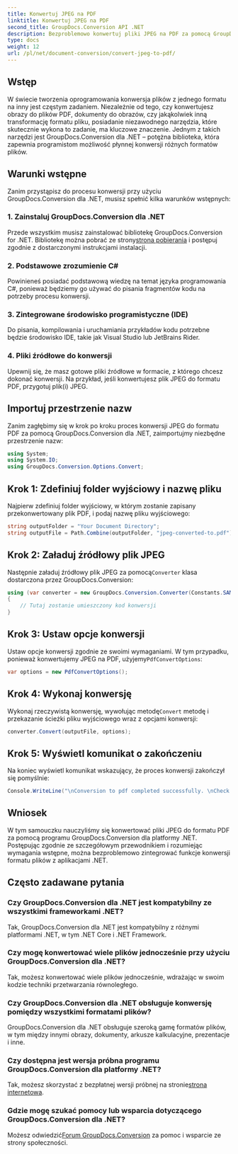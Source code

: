 ```yaml
---
title: Konwertuj JPEG na PDF
linktitle: Konwertuj JPEG na PDF
second_title: GroupDocs.Conversion API .NET
description: Bezproblemowo konwertuj pliki JPEG na PDF za pomocą GroupDocs.Conversion dla .NET. Postępuj zgodnie z naszym przewodnikiem krok po kroku, aby uzyskać efektywną transformację formatu pliku.
type: docs
weight: 12
url: /pl/net/document-conversion/convert-jpeg-to-pdf/
---
```

## Wstęp
W świecie tworzenia oprogramowania konwersja plików z jednego formatu na inny jest częstym zadaniem. Niezależnie od tego, czy konwertujesz obrazy do plików PDF, dokumenty do obrazów, czy jakąkolwiek inną transformację formatu pliku, posiadanie niezawodnego narzędzia, które skutecznie wykona to zadanie, ma kluczowe znaczenie. Jednym z takich narzędzi jest GroupDocs.Conversion dla .NET – potężna biblioteka, która zapewnia programistom możliwość płynnej konwersji różnych formatów plików.
## Warunki wstępne
Zanim przystąpisz do procesu konwersji przy użyciu GroupDocs.Conversion dla .NET, musisz spełnić kilka warunków wstępnych:
### 1. Zainstaluj GroupDocs.Conversion dla .NET
 Przede wszystkim musisz zainstalować bibliotekę GroupDocs.Conversion for .NET. Bibliotekę można pobrać ze strony[strona pobierania](https://releases.groupdocs.com/conversion/net/) i postępuj zgodnie z dostarczonymi instrukcjami instalacji.
### 2. Podstawowe zrozumienie C#
Powinieneś posiadać podstawową wiedzę na temat języka programowania C#, ponieważ będziemy go używać do pisania fragmentów kodu na potrzeby procesu konwersji.
### 3. Zintegrowane środowisko programistyczne (IDE)
Do pisania, kompilowania i uruchamiania przykładów kodu potrzebne będzie środowisko IDE, takie jak Visual Studio lub JetBrains Rider.
### 4. Pliki źródłowe do konwersji
Upewnij się, że masz gotowe pliki źródłowe w formacie, z którego chcesz dokonać konwersji. Na przykład, jeśli konwertujesz plik JPEG do formatu PDF, przygotuj plik(i) JPEG.

## Importuj przestrzenie nazw
Zanim zagłębimy się w krok po kroku proces konwersji JPEG do formatu PDF za pomocą GroupDocs.Conversion dla .NET, zaimportujmy niezbędne przestrzenie nazw:
```csharp
using System;
using System.IO;
using GroupDocs.Conversion.Options.Convert;
```

## Krok 1: Zdefiniuj folder wyjściowy i nazwę pliku
Najpierw zdefiniuj folder wyjściowy, w którym zostanie zapisany przekonwertowany plik PDF, i podaj nazwę pliku wyjściowego:
```csharp
string outputFolder = "Your Document Directory";
string outputFile = Path.Combine(outputFolder, "jpeg-converted-to.pdf");
```
## Krok 2: Załaduj źródłowy plik JPEG
 Następnie załaduj źródłowy plik JPEG za pomocą`Converter` klasa dostarczona przez GroupDocs.Conversion:
```csharp
using (var converter = new GroupDocs.Conversion.Converter(Constants.SAMPLE_JPEG))
{
    // Tutaj zostanie umieszczony kod konwersji
}
```
## Krok 3: Ustaw opcje konwersji
Ustaw opcje konwersji zgodnie ze swoimi wymaganiami. W tym przypadku, ponieważ konwertujemy JPEG na PDF, użyjemy`PdfConvertOptions`:
```csharp
var options = new PdfConvertOptions();
```
## Krok 4: Wykonaj konwersję
 Wykonaj rzeczywistą konwersję, wywołując metodę`Convert` metodę i przekazanie ścieżki pliku wyjściowego wraz z opcjami konwersji:
```csharp
converter.Convert(outputFile, options);
```
## Krok 5: Wyświetl komunikat o zakończeniu
Na koniec wyświetl komunikat wskazujący, że proces konwersji zakończył się pomyślnie:
```csharp
Console.WriteLine("\nConversion to pdf completed successfully. \nCheck output in {0}", outputFolder);
```

## Wniosek
W tym samouczku nauczyliśmy się konwertować pliki JPEG do formatu PDF za pomocą programu GroupDocs.Conversion dla platformy .NET. Postępując zgodnie ze szczegółowym przewodnikiem i rozumiejąc wymagania wstępne, można bezproblemowo zintegrować funkcje konwersji formatu plików z aplikacjami .NET.
## Często zadawane pytania
### Czy GroupDocs.Conversion dla .NET jest kompatybilny ze wszystkimi frameworkami .NET?
Tak, GroupDocs.Conversion dla .NET jest kompatybilny z różnymi platformami .NET, w tym .NET Core i .NET Framework.
### Czy mogę konwertować wiele plików jednocześnie przy użyciu GroupDocs.Conversion dla .NET?
Tak, możesz konwertować wiele plików jednocześnie, wdrażając w swoim kodzie techniki przetwarzania równoległego.
### Czy GroupDocs.Conversion dla .NET obsługuje konwersję pomiędzy wszystkimi formatami plików?
GroupDocs.Conversion dla .NET obsługuje szeroką gamę formatów plików, w tym między innymi obrazy, dokumenty, arkusze kalkulacyjne, prezentacje i inne.
### Czy dostępna jest wersja próbna programu GroupDocs.Conversion dla platformy .NET?
 Tak, możesz skorzystać z bezpłatnej wersji próbnej na stronie[strona internetowa](https://releases.groupdocs.com/).
### Gdzie mogę szukać pomocy lub wsparcia dotyczącego GroupDocs.Conversion dla .NET?
 Możesz odwiedzić[Forum GroupDocs.Conversion](https://forum.groupdocs.com/c/conversion/11) za pomoc i wsparcie ze strony społeczności.